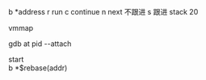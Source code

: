 b *address
r run
c continue
n next 不跟进
s 跟进
stack 20

vmmap  

gdb at pid  --attach  

start  
b *$rebase(addr)

